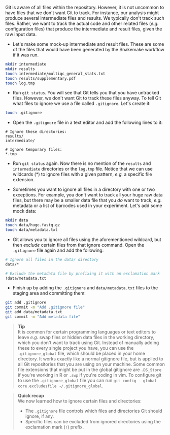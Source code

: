 Git is aware of all files within the repository. However, it is not uncommon to
have files that we don't want Git to track. For instance, our analysis might
produce several intermediate files and results. We typically don't track such
files. Rather, we want to track the actual code and other related files (*e.g.*
configuration files) that produce the intermediate and result files, given the
raw input data.

* Let's make some mock-up intermediate and result files. These are some of the
  files that would have been generated by the Snakemake workflow if it was run.

```bash
mkdir intermediate
mkdir results
touch intermediate/multiqc_general_stats.txt
touch results/supplementary.pdf
touch log.tmp
```

* Run `git status`. You will see that Git tells you that you have untracked
  files. However, we don't want Git to track these files anyway. To tell Git
  what files to ignore we use a file called `.gitignore`. Let's create it:

```bash
touch .gitignore
```

* Open the `.gitignore` file in a text editor and add the following lines to it:

```
# Ignore these directories:
results/
intermediate/

# Ignore temporary files:
*.tmp
```

* Run `git status` again. Now there is no mention of the `results` and
  `intermediate` directories or the `log.tmp` file. Notice that we can use
  wildcards (\*) to ignore files with a given pattern, *e.g.* a specific
  file extension.

* Sometimes you want to ignore all files in a directory with one or two
  exceptions. For example, you don't want to track all your huge raw data files,
  but there may be a smaller data file that you *do* want to track, *e.g.*
  metadata or a list of barcodes used in your experiment. Let's add some mock
  data:

```bash
mkdir data
touch data/huge.fastq.gz
touch data/metadata.txt
```

* Git allows you to ignore all files using the aforementioned wildcard, but
  then *exclude* certain files from that ignore command. Open the `.gitignore`
  file again and add the following:

```bash
# Ignore all files in the data/ directory
data/*

# Exclude the metadata file by prefixing it with an exclamation mark
!data/metadata.txt
```

* Finish up by adding the `.gitignore` and `data/metadata.txt` files to the
  staging area and committing them:

```bash
git add .gitignore
git commit -m "Add .gitignore file"
git add data/metadata.txt
git commit -m "Add metadata file"
```

> **Tip** <br>
> It is common for certain programming languages or text editors to leave
> *e.g.* swap files or hidden data files in the working directory, which you
> don't want to track using Git. Instead of manually adding these to every
> single project you have, you can use the `.gitignore_global` file, which
> should be placed in your home directory. It works exactly like a normal
> gitignore file, but is applied to all Git repositories that you are using
> on your machine. Some common file extensions that might be put in the
> global gitignore are `.DS_Store` if you're working in R or `.swp` if you're
> coding in vim.
> To configure git to use the `.gitignore_global` file you can run
> `git config --global core.excludesfile ~/.gitignore_global`.

> **Quick recap** <br>
> We now learned how to ignore certain files and directories:
>
> - The `.gitignore` file controls which files and directories Git should
>   ignore, if any.
> - Specific files can be excluded from ignored directories using the
>   exclamation mark (`!`) prefix.
